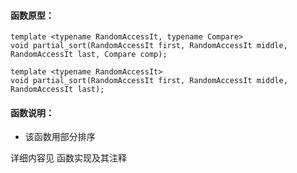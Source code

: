 
#### 函数原型：
```
template <typename RandomAccessIt, typename Compare>
void partial_sort(RandomAccessIt first, RandomAccessIt middle, RandomAccessIt last, Compare comp);

template <typename RandomAccessIt>
void partial_sort(RandomAccessIt first, RandomAccessIt middle, RandomAccessIt last);
```

#### 函数说明：
* 该函数用部分排序

详细内容见 函数实现及其注释

